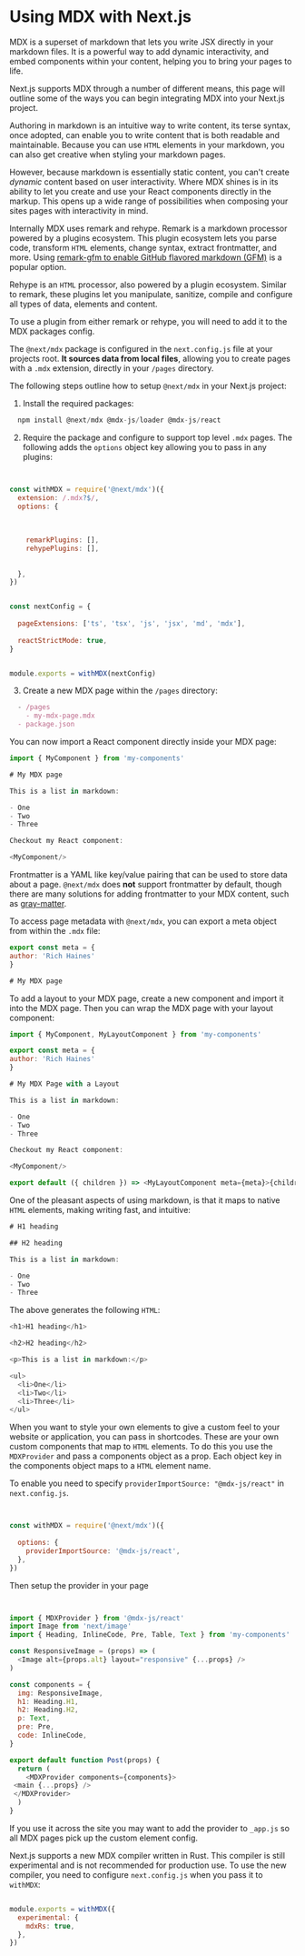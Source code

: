 # Using MDX with Next.js


MDX is a superset of markdown that lets you write JSX directly in your markdown files. It is a powerful way to add dynamic interactivity, and embed components within your content, helping you to bring your pages to life.


Next.js supports MDX through a number of different means, this page will outline some of the ways you can begin integrating MDX into your Next.js project.


Authoring in markdown is an intuitive way to write content, its terse syntax, once adopted, can enable you to write content that is both readable and maintainable. Because you can use `HTML` elements in your markdown, you can also get creative when styling your markdown pages.


However, because markdown is essentially static content, you can't create *dynamic* content based on user interactivity. Where MDX shines is in its ability to let you create and use your React components directly in the markup. This opens up a wide range of possibilities when composing your sites pages with interactivity in mind.


Internally MDX uses remark and rehype. Remark is a markdown processor powered by a plugins ecosystem. This plugin ecosystem lets you parse code, transform `HTML` elements, change syntax, extract frontmatter, and more. Using [remark-gfm to enable GitHub flavored markdown (GFM)](https://mdxjs.com/guides/gfm/) is a popular option.


Rehype is an `HTML` processor, also powered by a plugin ecosystem. Similar to remark, these plugins let you manipulate, sanitize, compile and configure all types of data, elements and content.


To use a plugin from either remark or rehype, you will need to add it to the MDX packages config.


The `@next/mdx` package is configured in the `next.config.js` file at your projects root. **It sources data from local files**, allowing you to create pages with a `.mdx` extension, directly in your `/pages` directory.


The following steps outline how to setup `@next/mdx` in your Next.js project:


1. Install the required packages:



```javascript
  npm install @next/mdx @mdx-js/loader @mdx-js/react

```
2. Require the package and configure to support top level `.mdx` pages. The following adds the `options` object key allowing you to pass in any plugins:



```javascript


const withMDX = require('@next/mdx')({
  extension: /.mdx?$/,
  options: {
    
    
    
    remarkPlugins: [],
    rehypePlugins: [],
    
    
  },
})


const nextConfig = {
  
  pageExtensions: ['ts', 'tsx', 'js', 'jsx', 'md', 'mdx'],
  
  reactStrictMode: true,
}


module.exports = withMDX(nextConfig)

```
3. Create a new MDX page within the `/pages` directory:



```javascript
  - /pages
    - my-mdx-page.mdx
  - package.json

```


You can now import a React component directly inside your MDX page:



```javascript
import { MyComponent } from 'my-components'

# My MDX page

This is a list in markdown:

- One
- Two
- Three

Checkout my React component:

<MyComponent/>

```

Frontmatter is a YAML like key/value pairing that can be used to store data about a page. `@next/mdx` does **not** support frontmatter by default, though there are many solutions for adding frontmatter to your MDX content, such as [gray-matter](https://github.com/jonschlinkert/gray-matter).


To access page metadata with `@next/mdx`, you can export a meta object from within the `.mdx` file:



```javascript
export const meta = {
author: 'Rich Haines'
}

# My MDX page

```

To add a layout to your MDX page, create a new component and import it into the MDX page. Then you can wrap the MDX page with your layout component:



```javascript
import { MyComponent, MyLayoutComponent } from 'my-components'

export const meta = {
author: 'Rich Haines'
}

# My MDX Page with a Layout

This is a list in markdown:

- One
- Two
- Three

Checkout my React component:

<MyComponent/>

export default ({ children }) => <MyLayoutComponent meta={meta}>{children}</MyLayoutComponent>

```

One of the pleasant aspects of using markdown, is that it maps to native `HTML` elements, making writing fast, and intuitive:



```javascript
# H1 heading

## H2 heading

This is a list in markdown:

- One
- Two
- Three

```

The above generates the following `HTML`:



```javascript
<h1>H1 heading</h1>

<h2>H2 heading</h2>

<p>This is a list in markdown:</p>

<ul>
  <li>One</li>
  <li>Two</li>
  <li>Three</li>
</ul>

```

When you want to style your own elements to give a custom feel to your website or application, you can pass in shortcodes. These are your own custom components that map to `HTML` elements. To do this you use the `MDXProvider` and pass a components object as a prop. Each object key in the components object maps to a `HTML` element name.


To enable you need to specify `providerImportSource: "@mdx-js/react"` in `next.config.js`.



```javascript


const withMDX = require('@next/mdx')({
  
  options: {
    providerImportSource: '@mdx-js/react',
  },
})

```

Then setup the provider in your page



```javascript


import { MDXProvider } from '@mdx-js/react'
import Image from 'next/image'
import { Heading, InlineCode, Pre, Table, Text } from 'my-components'

const ResponsiveImage = (props) => (
  <Image alt={props.alt} layout="responsive" {...props} />
)

const components = {
  img: ResponsiveImage,
  h1: Heading.H1,
  h2: Heading.H2,
  p: Text,
  pre: Pre,
  code: InlineCode,
}

export default function Post(props) {
  return (
    <MDXProvider components={components}>
 <main {...props} />
 </MDXProvider>
  )
}

```

If you use it across the site you may want to add the provider to `_app.js` so all MDX pages pick up the custom element config.


Next.js supports a new MDX compiler written in Rust. This compiler is still experimental and is not recommended for production use. To use the new compiler, you need to configure `next.config.js` when you pass it to `withMDX`:



```javascript

module.exports = withMDX({
  experimental: {
    mdxRs: true,
  },
})

```




